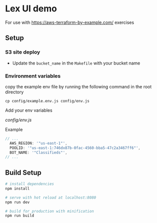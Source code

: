 # Lex UI demo

For use with https://aws-terraform-by-example.com/ exercises 

## Setup

### S3 site deploy

- Update the `bucket_name` in the `Makefile` with your bucket name

### Environment variables

copy the example env file by running the following command in the root directory

`cp config/example.env.js config/env.js`

Add your env variables

_config/env.js_

Example
```js
// ...
  AWS_REGION: '"us-east-1"',
  POOLID: '"us-east-1:746dx87b-0fac-4560-bba5-47c2a3467ff6"',
  BOT_NAME: '"Classifieds"',
// ...
```

## Build Setup

``` bash
# install dependencies
npm install

# serve with hot reload at localhost:8080
npm run dev

# build for production with minification
npm run build
